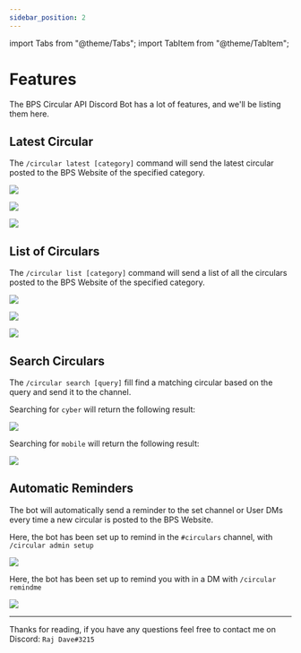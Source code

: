 ```yaml
---
sidebar_position: 2
---
```

import Tabs			from "@theme/Tabs";
import TabItem		from "@theme/TabItem";

# Features

The BPS Circular API Discord Bot has a lot of features, and we'll be listing them here.

## Latest Circular

The `/circular latest [category]` command will send the latest circular posted to the BPS Website of the specified category.




<Tabs>
<TabItem value="general" label="General" default>

![](/img/circular-latest-general.png)

</TabItem>
<TabItem value="ptm" label="PTM">

![](/img/circular-latest-ptm.png)

</TabItem>
<TabItem value="exam" label="Exam">

![](/img/circular-latest-exam.png)

</TabItem>
</Tabs>



## List of Circulars

The `/circular list [category]` command will send a list of all the circulars posted to the BPS Website of the specified category.


<Tabs>
<TabItem value="general" label="General" default>

![](/img/circular-list-general.png)

</TabItem>
<TabItem value="ptm" label="PTM">

![](/img/circular-list-ptm.png)

</TabItem>
<TabItem value="exam" label="Exam">

![](/img/circular-list-exam.png)

</TabItem>
</Tabs>



## Search Circulars

The `/circular search [query]` fill find a matching circular based on the query and send it to the channel.


<Tabs>
<TabItem value="cyber" label="Cyber" default>

Searching for `cyber` will return the following result:

![](/img/circular-search-cyber.png)

</TabItem>
<TabItem value="mobile" label="Mobile">

Searching for `mobile` will return the following result:

![](/img/circular-search-mobile.png)

</TabItem>
</Tabs>


## Automatic Reminders

The bot will automatically send a reminder to the set channel or User DMs every time a new circular is posted to the BPS Website.

<Tabs>
<TabItem value="channel" label="Channel" default>

Here, the bot has been set up to remind in the `#circulars` channel, with `/circular admin setup`

![](/img/circular-remind-channel.png)

</TabItem>
<TabItem value="dms" label="DM">

Here, the bot has been set up to remind you with in a DM with `/circular remindme`

![](/img/circular-remind-dm.png)

</TabItem>
</Tabs>

---

Thanks for reading, if you have any questions feel free to contact me on Discord: `Raj Dave#3215`
